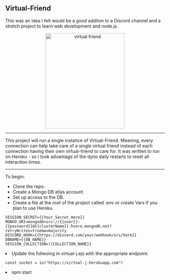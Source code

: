 <h2> Virtual-Friend</h2>

<p>
This was an idea I felt would be a good additon to a Discord channel and a stretch project to learn web development and node.js.
</p>
<div align="center">
<img src="https://user-images.githubusercontent.com/8890846/130437198-41409261-0056-40ae-a05d-9d6efcc02dfd.png" alt="virtual friend" width="250" height="300"/>
</div>
 
---
<p>
This project will run a single instance of Virtual-Friend.  Meaning, every connection can help take care of a single virtual friend instead of each connection having their own virtual-friend to care for.
It was written to run on Heroku - so I took advantage of the dyno daily restarts to reset all interaction times.
</p>

---
<p>
  To begin:
  <ul>
<li>Clone the repo.</li>
<li>Create a Mongo DB atlas account.</li>
<li>Set up access to the DB.</li>
<li>Create a file at the root of the project called .env or create Vars if you plan to use Heroku.</li>
</ul>

```
SESSION_SECRET={{Your_Secret_Here}}  
MONGO_URI=mongodb+srv://{{user}}:{{password}}@{{clusterName}}.hvnro.mongodb.net?retryWrites=true&w=majority  
DISCORD_HOOK={{https://discord.com/your/webhook/uri/here}}  
DBNAME={{DB_NAME}}
SESSION_COLLECTION=((COLLECTION_NAME}}
```
<li>Update the follwoing  in virtual-j.ejs with the appropriate endpoint.</li>

```
const socket = io("https://virtual-j.herokuapp.com")
```
<li> npm start</li>
</p>


